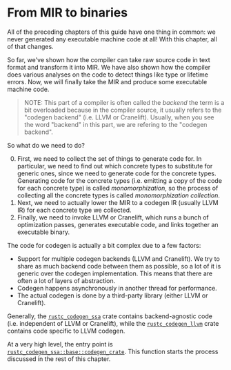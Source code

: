 # From MIR to binaries

All of the preceding chapters of this guide have one thing in common: we never
generated any executable machine code at all! With this chapter, all of that
changes.

So far, we've shown how the compiler can take raw source code in text format
and transform it into MIR. We have also shown how the compiler does various
analyses on the code to detect things like type or lifetime errors. Now, we
will finally take the MIR and produce some executable machine code.

> NOTE: This part of a compiler is often called the _backend_ the term is a bit
> overloaded because in the compiler source, it usually refers to the "codegen
> backend" (i.e. LLVM or Cranelift). Usually, when you see the word "backend"
> in this part, we are refering to the "codegen backend".

So what do we need to do?

0. First, we need to collect the set of things to generate code for. In
   particular, we need to find out which concrete types to substitute for
   generic ones, since we need to generate code for the concrete types.
   Generating code for the concrete types (i.e. emitting a copy of the code for
   each concrete type) is called _monomorphization_, so the process of
   collecting all the concrete types is called _monomorphization collection_.
1. Next, we need to actually lower the MIR to a codegen IR
   (usually LLVM IR) for each concrete type we collected.
2. Finally, we need to invoke LLVM or Cranelift, which runs a bunch of
   optimization passes, generates executable code, and links together an
   executable binary.

[codegen1]: https://doc.rust-lang.org/nightly/nightly-rustc/rustc_codegen_ssa/base/fn.codegen_crate.html

The code for codegen is actually a bit complex due to a few factors:

- Support for multiple codegen backends (LLVM and Cranelift). We try to share as much
  backend code between them as possible, so a lot of it is generic over the
  codegen implementation. This means that there are often a lot of layers of
  abstraction.
- Codegen happens asynchronously in another thread for performance.
- The actual codegen is done by a third-party library (either LLVM or Cranelift).

Generally, the [`rustc_codegen_ssa`][ssa] crate contains backend-agnostic code
(i.e. independent of LLVM or Cranelift), while the [`rustc_codegen_llvm`][llvm]
crate contains code specific to LLVM codegen.

[ssa]: https://doc.rust-lang.org/nightly/nightly-rustc/rustc_codegen_ssa/index.html
[llvm]: https://doc.rust-lang.org/nightly/nightly-rustc/rustc_codegen_llvm/index.html

At a very high level, the entry point is
[`rustc_codegen_ssa::base::codegen_crate`][codegen1]. This function starts the
process discussed in the rest of this chapter.

